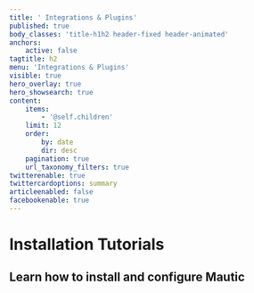 ```yaml
---
title: ' Integrations & Plugins'
published: true
body_classes: 'title-h1h2 header-fixed header-animated'
anchors:
    active: false
tagtitle: h2
menu: 'Integrations & Plugins'
visible: true
hero_overlay: true
hero_showsearch: true
content:
    items:
        - '@self.children'
    limit: 12
    order:
        by: date
        dir: desc
    pagination: true
    url_taxonomy_filters: true
twitterenable: true
twittercardoptions: summary
articleenabled: false
facebookenable: true
---
```


# Installation Tutorials
## Learn how to install and configure Mautic